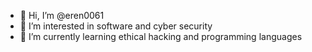 - 👋 Hi, I’m @eren0061
- 👀 I’m interested in software and cyber security
- 🌱 I’m currently learning ethical hacking and programming languages
